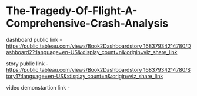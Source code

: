 # The-Tragedy-Of-Flight-A-Comprehensive-Crash-Analysis

 
dashboard public link - https://public.tableau.com/views/Book2Dashboardstory_16837934214780/Dashboard2?:language=en-US&:display_count=n&:origin=viz_share_link

story public link - https://public.tableau.com/views/Book2Dashboardstory_16837934214780/Story1?:language=en-US&:display_count=n&:origin=viz_share_link

video demonstartion link - 
